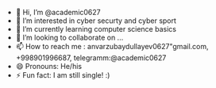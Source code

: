 - 👋 Hi, I’m @academic0627
- 👀 I’m interested in cyber securty and cyber sport
- 🌱 I’m currently learning computer science basics
- 💞️ I’m looking to collaborate on ...
- 📫 How to reach me : anvarzubaydullayev0627"gmail.com, +998901996687, telegramm:@academic0627
- 😄 Pronouns: He/his
- ⚡ Fun fact: I am still single! :)

<!---
academic0627/academic0627 is a ✨ special ✨ repository because its `README.md` (this file) appears on your GitHub profile.
You can click the Preview link to take a look at your changes.
--->
